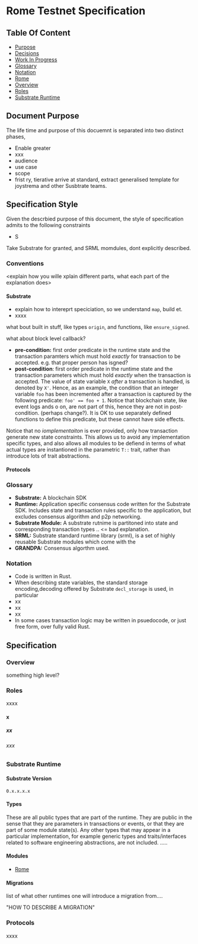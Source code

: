 # Rome Testnet Specification

## Table Of Content

- [Purpose](#purpose)
- [Decisions](#decisions)
- [Work In Progress](#work-in-progress)
- [Glossary](#glossary)
- [Notation](#notation)
- [Rome](#rome)
 - [Overview](#overview)
 - [Roles](#roles)
 - [Substrate Runtime](#substrate-runtime)

## Document Purpose

The life time and purpose of this docuemnt is separated into two distinct phases,

- Enable greater
- xxx
- audience
- use case
- scope
- frist ry, tierative arrive at standard, extract generalised template for joystrema and other Susbtrate teams.

## Specification Style

Given the descrbied purpose of this document, the style of specification admits to the following constraints

- S

Take Substrate for granted, and SRML momdules, dont explicitly described.

### Conventions

<explain how you wille xplain different parts, what each part of the explanation does>

#### Substrate

-  explain how to intereprt speciciation, so we understand `map`, build et.
- xxxx

what bout built in stuff, like types `origin`, and functions, like `ensure_signed`.

what about block level callback?

- **pre-condition:** first order predicate in the runtime state and the transaction paramters which must hold _exactly_ for transaction to be accepted. e.g. that proper person has isgned?
- **post-condition**: first order predicate in the runtime state and the transaction parameters which must hold _exactly_ when the transaction is accepted. The value of state variable `X` _after_ a transaction is handled, is denoted by `X'`. Hence, as an example, the condition that an integer variable `foo` has been incremented after a transaction is captured by the following predicate: `foo' == foo + 1`. Notice that blockchain state, like event logs ands o on, are not part of this, hence they are not in post-condition. (perhaps change?). It is OK to use separately defined functions to define this predicate, but these cannot have side effects.

Notice that no _iomplementaiton_ is ever provided, only how transaction generate new state constraints. This allows us to avoid any implementation specific types, and also allows all modules to be defiend in terms of what actual types are instantioned in the parametric `T::` trait, rather than introduce lots of trait abstractions.

#### Protocols




### Glossary

- **Substrate:** A blockchain SDK
- **Runtime:** Application specific consensus code written for the Substrate SDK. Includes state and transaction rules specific to the application, but excludes consensus algorithm and p2p networking.
- **Substrate Module:** A substrate rutnime is partitoned into state and corresponding transaction types .. <= bad explanation.
- **SRML:** Substrate standard runtime library (srml), is a set of highly reusable Substrate modules which come with the
- **GRANDPA:** Consensus algorthm used.

### Notation

- Code is written in Rust.
- When describing state variables, the standard storage encoding,decoding offered by Substrate `decl_storage` is used, in particular
 - xx
 - xx
 - xx
- In some cases transaction logic may be written in psuedocode, or just free form, over fully valid Rust.

## Specification

### Overview

something high level?

### Roles

xxxx


#### x
##### xx
###### xxx

### Substrate Runtime

#### Substrate Version

`0.x.x.x.x`

#### Types

These are all public types that are part of the runtime. They are public in the sense that they are parameters in transactions or events, or that they are part of some module state(s). Any other types that may appear in a particular implementation, for example generic types and traits/interfaces related to software engineering abstractions, are not included.
.....

#### Modules

- [Rome](membership-module.md)

#### Migrations

list of what other runtimes one will introduce a migration from....

"HOW TO DESCRIBE A MIGRATION"

### Protocols

xxxx
